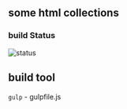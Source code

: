 ## some html collections

### build Status

![status](https://www.travis-ci.org/json-HB/htmlCollect.svg?branch=master)

## build tool

`gulp` - gulpfile.js

